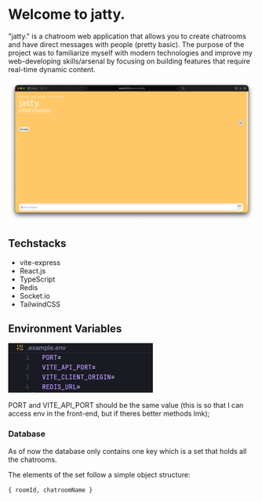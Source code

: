 # Welcome to jatty.

"jatty." is a chatroom web application that allows you to create chatrooms and have direct messages with people (pretty basic).
The purpose of the project was to familiarize myself with modern technologies and improve my web-developing skills/arsenal by focusing on building features that require real-time dynamic content.

![jatty. snippet](/public/readme_images/jattysnapshot.png)

## Techstacks

-   vite-express
-   React.js
-   TypeScript
-   Redis
-   Socket.io
-   TailwindCSS

## Environment Variables

![env variables](/public/readme_images/envariables.png)

PORT and VITE_API_PORT should be the same value (this is so that I can access env in the front-end, but if theres better methods lmk);

### Database

As of now the database only contains one key which is a set that holds all the chatrooms.

The elements of the set follow a simple object structure:

```
{ roomId, chatroomName }

```
